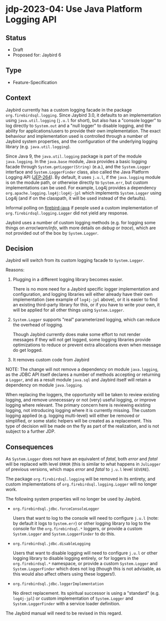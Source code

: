# jdp-2023-04: Use Java Platform Logging API

## Status

- Draft
- Proposed for: Jaybird 6

## Type

- Feature-Specification

## Context

Jaybird currently has a custom logging facade in the package 
`org.firebirdsql.logging`. Since Jaybird 3.0, it defaults to an implementation
using `java.util.logging` (`j.u.l` for short), but also has a "console logger"
to log directly to `System.out` and a "null logger" to disable logging, and the
ability for applications/users to provide their own implementation. The exact
behaviour and implementation used is controlled through a number of Jaybird
system properties, and the configuration of the underlying logging library (e.g.
`java.util.logging`).

Since Java 9, the `java.util.logging` package is part of the module 
`java.logging`. In the `java.base` module, Java provides a basic logging facade
through `System.getLogger(String)` (e.a.), and the `System.Logger` interface and
`System.LoggerFinder` class, also called the Java Platform Logging API ([JEP-264](https://openjdk.org/jeps/264)).
By default, it uses `j.u.l`, if the `java.logging` module is on the module path,
or otherwise directly to `System.err`, but custom implementations can be used.
For example, Log4j provides a dependency `org.apache.logging.log4j:log4j-jpl`
which implements `System.Logger` using Log4j (and if on the classpath, it will
be used instead of the defaults).

Informal polling on [firebird-java](https://groups.google.com/g/firebird-java)
if people used a custom implementation of `org.firebirdsql.logging.Logger` did
not yield any response.

Jaybird uses a number of custom logging methods (e.g. for logging some things on
_error/warn/info_, with more details on _debug_ or _trace_), which are not
provided out of the box by `System.Logger`.

## Decision

Jaybird will switch from its custom logging facade to `System.Logger`.

Reasons:

1. Plugging in a different logging library becomes easier.

   There is no more need for a Jaybird specific logger implementation and
   configuration, and logging libraries will either already have their own
   implementation (see example of `log4j-jpl` above), or it is easier to find
   an existing third-party library for this, or if you have to write your own,
   it will be applied for all other things using `System.Logger`.

2. `System.Logger` supports "real" parameterized logging, which can reduce the
   overhead of logging.

   Though Jaybird currently does make some effort to not render messages if they
   will not get logged, some logging libraries provide optimizations to reduce
   or prevent extra allocations even when message do get logged.

3. It removes custom code from Jaybird 

NOTE: The change will not remove a dependency on module `java.logging`, as the
JDBC API itself declares a number of methods accepting or returning a `Logger`,
and as a result module `java.sql` and Jaybird itself will retain a dependency on
module `java.logging`.

When replacing the loggers, the opportunity will be taken to review existing
logging, and remove unnecessary or not (very) useful logging, or improve
logging where relevant. The primary concern here is reviewing existing logging,
not introducing logging where it is currently missing. The custom logging
applied (e.g. logging multi-level) will either be removed or simplified, or some
static helpers will be created as a replacement. This type of decision will be
made on the fly as part of the realization, and is not subject to a further JDP.

## Consequences

As `System.Logger` does not have an equivalent of _fatal_, both _error_ and
_fatal_ will be replaced with level `ERROR` (this is similar to what happens in
`JulLogger` of previous versions, which maps _error_ and _fatal_ to `j.u.l`
level `SEVERE`).

The package `org.firebirdsql.logging` will be removed in its entirety, and 
custom implementations of `org.firebirdsql.logging.Logger` will no longer work.

The following system properties will no longer be used by Jaybird.

- `org.firebirdsql.jdbc.forceConsoleLogger`

  Users that want to log to the console will need to configure `j.u.l` (note:
  by default it logs to `System.err`) or other logging library to log to the
  console for the `org.firebirdsql.*` loggers, or provide a custom
  `System.Logger` and `System.LoggerFinder` to do this.

- `org.firebirdsql.jdbc.disableLogging`

  Users that want to disable logging will need to configure `j.u.l` or other
  logging library to disable logging entirely, or for loggers in the
  `org.firebirdsql.*` namespace, or provide a custom `System.Logger` and
  `System.LoggerFinder` which does not log (though this is not advisable, as
  this would also affect others using these loggers!).

- `org.firebirdsql.jdbc.loggerImplementation`

  No direct replacement. Its spiritual successor is using a "standard" (e.g.
  `log4j-jpl`) or custom implementation of `System.Logger` and
  `System.LoggerFinder` with a service loader definition.

The Jaybird manual will need to be revised in this regard.
